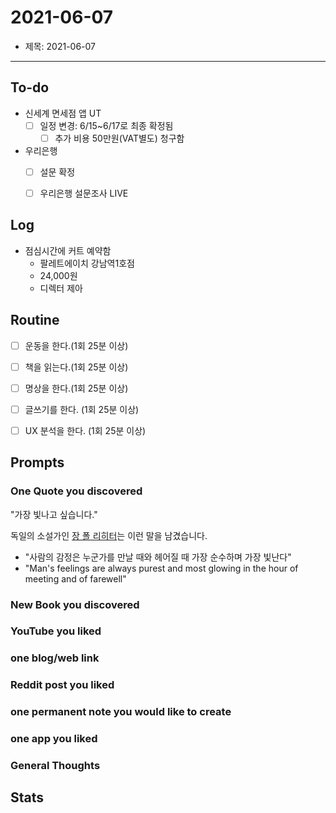 # 2021-06-07
- 제목: 2021-06-07


---

## To-do
- 신세계 면세점 앱 UT
	- [ ] 일정 변경: 6/15~6/17로 최종 확정됨
		- [ ] 추가 비용 50만원(VAT별도) 청구함
- 우리은행 
	- [ ] 설문 확정
	- [ ] 우리은행 설문조사 LIVE


## Log
- 점심시간에 커트 예약함
	- 팔레트에이치 강남역1호점
	- 24,000원
	- 디렉터 제아


## Routine
- [ ] 운동을 한다.(1회 25분 이상)

- [ ] 책을 읽는다.(1회 25분 이상)

- [ ] 명상을 한다.(1회 25분 이상)

- [ ] 글쓰기를 한다. (1회 25분 이상)

- [ ] UX 분석을 한다. (1회 25분 이상)



## Prompts
### One Quote you discovered
"가장 빛나고 싶습니다."  

독일의 소설가인 [장 폴 리히터](https://event.stibee.com/v2/click/MzMyNzEvNTc1MTI2Lzc0NzM4Lw/aHR0cHM6Ly9lbi53aWtpcGVkaWEub3JnL3dpa2kvSmVhbl9QYXVs)는 이런 말을 남겼습니다.

-   "사람의 감정은 누군가를 만날 때와 헤어질 때 가장 순수하며 가장 빛난다"
-   "Man's feelings are always purest and most glowing in the hour of meeting and of farewell"


### New Book you discovered

### YouTube you liked

### one blog/web link

### Reddit post you liked

### one permanent note you would like to create

### one app you liked

### General Thoughts




## Stats